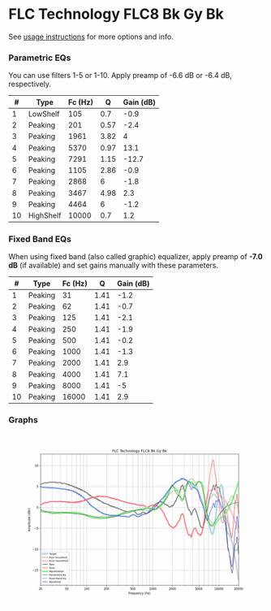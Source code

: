 # FLC Technology FLC8 Bk Gy Bk
See [usage instructions](https://github.com/jaakkopasanen/AutoEq#usage) for more options and info.

### Parametric EQs
You can use filters 1-5 or 1-10. Apply preamp of -6.6 dB or -6.4 dB, respectively.

|   # | Type      |   Fc (Hz) |    Q |   Gain (dB) |
|-----|-----------|-----------|------|-------------|
|   1 | LowShelf  |       105 | 0.7  |        -0.9 |
|   2 | Peaking   |       201 | 0.57 |        -2.4 |
|   3 | Peaking   |      1961 | 3.82 |         4   |
|   4 | Peaking   |      5370 | 0.97 |        13.1 |
|   5 | Peaking   |      7291 | 1.15 |       -12.7 |
|   6 | Peaking   |      1105 | 2.86 |        -0.9 |
|   7 | Peaking   |      2868 | 6    |        -1.8 |
|   8 | Peaking   |      3467 | 4.98 |         2.3 |
|   9 | Peaking   |      4464 | 6    |        -1.2 |
|  10 | HighShelf |     10000 | 0.7  |         1.2 |

### Fixed Band EQs
When using fixed band (also called graphic) equalizer, apply preamp of **-7.0 dB** (if available) and set gains manually with these parameters.

|   # | Type    |   Fc (Hz) |    Q |   Gain (dB) |
|-----|---------|-----------|------|-------------|
|   1 | Peaking |        31 | 1.41 |        -1.2 |
|   2 | Peaking |        62 | 1.41 |        -0.7 |
|   3 | Peaking |       125 | 1.41 |        -2.1 |
|   4 | Peaking |       250 | 1.41 |        -1.9 |
|   5 | Peaking |       500 | 1.41 |        -0.2 |
|   6 | Peaking |      1000 | 1.41 |        -1.3 |
|   7 | Peaking |      2000 | 1.41 |         2.9 |
|   8 | Peaking |      4000 | 1.41 |         7.1 |
|   9 | Peaking |      8000 | 1.41 |        -5   |
|  10 | Peaking |     16000 | 1.41 |         2.9 |

### Graphs
![](./FLC%20Technology%20FLC8%20Bk%20Gy%20Bk.png)
